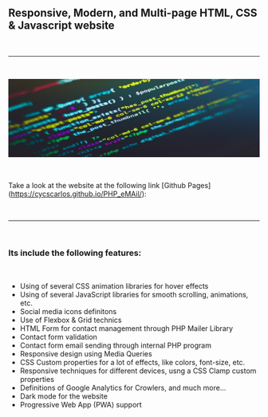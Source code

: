 <h2>Responsive, Modern, and Multi-page HTML, CSS & Javascript website</h2>

<br>

---

<br>

![Website banner!](img/readme8.png)

<br>

Take a look at the website at the following link [Github Pages] (https://cycscarlos.github.io/PHP_eMAil/):

<br>

---

<br>

<h3>Its include the following features:</h3>

<br>

<ul>
<li>Using of several CSS animation libraries for hover effects</li>
<li>Using of several JavaScript libraries for smooth scrolling, animations, etc.</li>
<li>Social media icons definitons</li>
<li>Use of Flexbox & Grid technics</li>
<li>HTML Form for contact management through PHP Mailer Library</li>
<li>Contact form validation</li>
<li>Contact form email sending through internal PHP program</li>
<li>Responsive design using Media Queries</li>
<li>CSS Custom properties for a lot of effects, like colors, font-size, etc.</li>
<li>Responsive techniques for different devices, usng a CSS Clamp custom properties</li>
<li>Definitions of Google Analytics for Crowlers, and much more...</li>
<li>Dark mode for the website</li>
<li>Progressive Web App (PWA) support</li>
</ul>
